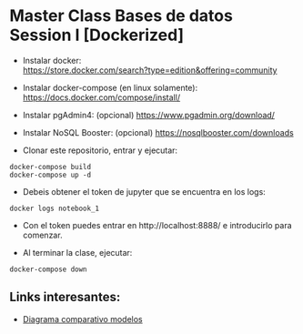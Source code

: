 # Master Class Bases de datos Session I [Dockerized]

- Instalar docker:  
https://store.docker.com/search?type=edition&offering=community

- Instalar docker-compose (en linux solamente):  
https://docs.docker.com/compose/install/

- Instalar pgAdmin4:  (opcional)
https://www.pgadmin.org/download/

- Instalar NoSQL Booster:  (opcional)
https://nosqlbooster.com/downloads  

- Clonar este repositorio, entrar y ejecutar:  
```
docker-compose build
docker-compose up -d
```
  
- Debeis obtener el token de jupyter que se encuentra en los logs:  
```
docker logs notebook_1
```
  
- Con el token puedes entrar en http://localhost:8888/ e introducirlo para comenzar.

- Al terminar la clase, ejecutar:
```
docker-compose down
```
## Links interesantes:

- [Diagrama comparativo modelos](https://docs.google.com/drawings/d/1pncEgJMPd8r69JI0d9bn1tCCmSivYgzp7o-5kpBMeGs/edit?usp=sharing)

